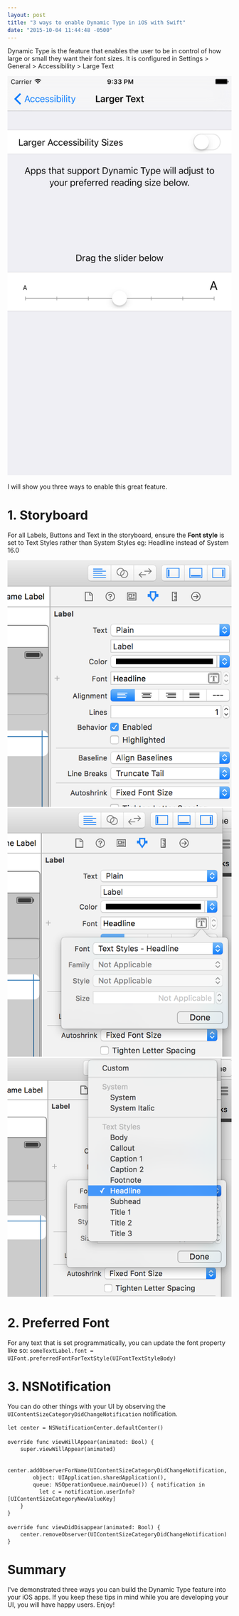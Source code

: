 ```yaml
---
layout: post
title: "3 ways to enable Dynamic Type in iOS with Swift"
date: "2015-10-04 11:44:48 -0500"
---
```


Dynamic Type is the feature that enables the user to be in control of how large or small they want their font sizes. It is configured in Settings > General > Accessibility > Large Text

<img src='/assets/iphone_accessibility_settings.png' alt='iPhone Accessibility Settings' title='iPhone Accessibility Settings' class='center50Img'>

I will show you three ways to enable this great feature.

# 1. Storyboard
For all Labels, Buttons and Text in the storyboard, ensure the **Font style** is set to Text Styles rather than System Styles eg: Headline instead of System 16.0

<img src='/assets/attributes_inspector.png' alt='Attributes Inspector' title='Attributes Inspector' class='center50Img'>

<img src='/assets/attributes_inspector_font.png' alt='Attributes Inspector, Font pop-up' title='Attributes Inspector, Font pop-up' class='center50Img'>

<img src='/assets/attributes_inspector_text_styles.png' alt='Attributes Inspector, Text Styles, Headline' title='Attributes Inspector, Text Styles, Headline' class='center50Img'>

# 2. Preferred Font
For any text that is set programmatically, you can update the font property like so:
`someTextLabel.font = UIFont.preferredFontForTextStyle(UIFontTextStyleBody)`

# 3. NSNotification
You can do other things with your UI by observing the `UIContentSizeCategoryDidChangeNotification` notification.

    let center = NSNotificationCenter.defaultCenter()

    override func viewWillAppear(animated: Bool) {
        super.viewWillAppear(animated)

        center.addObserverForName(UIContentSizeCategoryDidChangeNotification,
            object: UIApplication.sharedApplication(),
            queue: NSOperationQueue.mainQueue()) { notification in
              let c = notification.userInfo?[UIContentSizeCategoryNewValueKey]
        }
    }

    override func viewDidDisappear(animated: Bool) {
        center.removeObserver(UIContentSizeCategoryDidChangeNotification)
    }


# Summary
I've demonstrated three ways you can build the Dynamic Type feature into your iOS apps. If you keep these tips in mind while you are developing your UI, you will have happy users. Enjoy!

